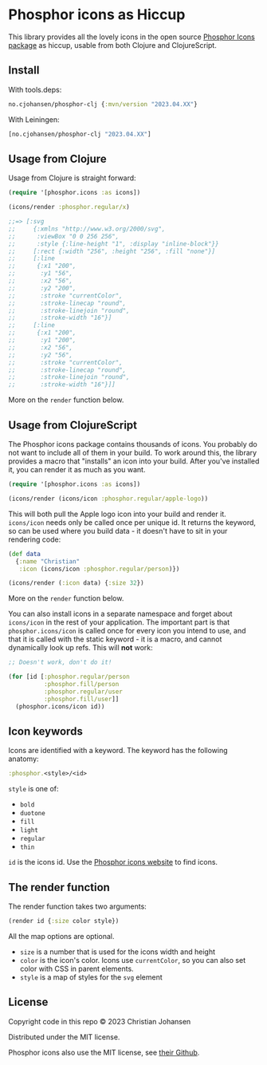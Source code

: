 # Phosphor icons as Hiccup

This library provides all the lovely icons in the open source [Phosphor Icons
package](https://phosphoricons.com/) as hiccup, usable from both Clojure and
ClojureScript.

## Install

With tools.deps:

```clj
no.cjohansen/phosphor-clj {:mvn/version "2023.04.XX"}
```

With Leiningen:

```clj
[no.cjohansen/phosphor-clj "2023.04.XX"]
```

## Usage from Clojure

Usage from Clojure is straight forward:

```clj
(require '[phosphor.icons :as icons])

(icons/render :phosphor.regular/x)

;;=> [:svg
;;     {:xmlns "http://www.w3.org/2000/svg",
;;      :viewBox "0 0 256 256",
;;      :style {:line-height "1", :display "inline-block"}}
;;     [:rect {:width "256", :height "256", :fill "none"}]
;;     [:line
;;      {:x1 "200",
;;       :y1 "56",
;;       :x2 "56",
;;       :y2 "200",
;;       :stroke "currentColor",
;;       :stroke-linecap "round",
;;       :stroke-linejoin "round",
;;       :stroke-width "16"}]
;;     [:line
;;      {:x1 "200",
;;       :y1 "200",
;;       :x2 "56",
;;       :y2 "56",
;;       :stroke "currentColor",
;;       :stroke-linecap "round",
;;       :stroke-linejoin "round",
;;       :stroke-width "16"}]]
```

More on the `render` function below.

## Usage from ClojureScript

The Phosphor icons package contains thousands of icons. You probably do not want
to include all of them in your build. To work around this, the library provides
a macro that "installs" an icon into your build. After you've installed it, you
can render it as much as you want.

```clj
(require '[phosphor.icons :as icons])

(icons/render (icons/icon :phosphor.regular/apple-logo))
```

This will both pull the Apple logo icon into your build and render it.
`icons/icon` needs only be called once per unique id. It returns the keyword, so
can be used where you build data - it doesn't have to sit in your rendering
code:

```clj
(def data
  {:name "Christian"
   :icon (icons/icon :phosphor.regular/person)})

(icons/render (:icon data) {:size 32})
```

More on the `render` function below.

You can also install icons in a separate namespace and forget about `icons/icon`
in the rest of your application. The important part is that
`phosphor.icons/icon` is called once for every icon you intend to use, and that
it is called with the static keyword - it is a macro, and cannot dynamically
look up refs. This will **not** work:

```clj
;; Doesn't work, don't do it!

(for [id [:phosphor.regular/person
          :phosphor.fill/person
          :phosphor.regular/user
          :phosphor.fill/user]]
  (phosphor.icons/icon id))
```

## Icon keywords

Icons are identified with a keyword. The keyword has the following anatomy:

```clj
:phosphor.<style>/<id>
```

`style` is one of:

- `bold`
- `duotone`
- `fill`
- `light`
- `regular`
- `thin`

`id` is the icons id. Use the [Phosphor icons
website](https://phosphoricons.com/) to find icons.

## The render function

The render function takes two arguments:

```clj
(render id {:size color style})
```

All the map options are optional.

- `size` is a number that is used for the icons width and height
- `color` is the icon's color. Icons use `currentColor`, so you can also set
  color with CSS in parent elements.
- `style` is a map of styles for the `svg` element

## License

Copyright code in this repo © 2023 Christian Johansen

Distributed under the MIT license.

Phosphor icons also use the MIT license, see [their
Github](https://github.com/phosphor-icons/homepage).
